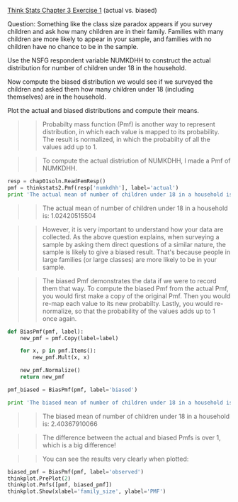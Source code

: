 [Think Stats Chapter 3 Exercise 1](http://greenteapress.com/thinkstats2/html/thinkstats2004.html#toc31) (actual vs. biased)

Question: Something like the class size paradox appears if you survey children and ask how many children are in their family. Families with many children are more likely to appear in your sample, and families with no children have no chance to be in the sample.  
  
Use the NSFG respondent variable NUMKDHH to construct the actual distribution for number of children under 18 in the household.  
  
Now compute the biased distribution we would see if we surveyed the children and asked them how many children under 18 (including themselves) are in the household.  
  
Plot the actual and biased distributions and compute their means.  
  

>> Probabilty mass function (Pmf) is another way to represent distribution, in which each value is mapped to its probability. The result is normalized, in which the probabilty of all the values add up to 1.  
  
>> To compute the actual distriution of NUMKDHH, I made a Pmf of NUMKDHH.  
  
```python
resp = chap01soln.ReadFemResp()
pmf = thinkstats2.Pmf(resp['numkdhh'], label='actual')
print 'The actual mean of number of children under 18 in a household is: ', pmf.Mean()
```  
>> The actual mean of number of children under 18 in a household is:  1.02420515504  
  
>> However, it is very important to understand how your data are collected. As the above question explains, when surveying a sample by asking them direct questions of a similar nature, the sample is likely to give a biased result. That's because people in large families (or large classes) are more likely to be in your sample.  
  
>> The biased Pmf demonstrates the data if we were to record them that way. To compute the biased Pmf from the actual Pmf, you would first make a copy of the original Pmf. Then you would re-map each value to its new probabilty. Lastly, you would re-normalize, so that the probability of the values adds up to 1 once again.
  
```python
def BiasPmf(pmf, label):
    new_pmf = pmf.Copy(label=label)

    for x, p in pmf.Items():
        new_pmf.Mult(x, x)

    new_pmf.Normalize()
    return new_pmf

pmf_biased = BiasPmf(pmf, label='biased')

print 'The biased mean of number of children under 18 in a household is: ', pmf_biased.Mean()
```
>> The biased mean of number of children under 18 in a household is:  2.40367910066  

>> The difference between the actual and biased Pmfs is over 1, which is a big difference!  
  
>> You can see the results very clearly when plotted:  
  
```python
biased_pmf = BiasPmf(pmf, label='observed')
thinkplot.PrePlot(2)
thinkplot.Pmfs([pmf, biased_pmf])
thinkplot.Show(xlabel='family_size', ylabel='PMF')
```

